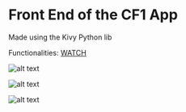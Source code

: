 # Front End of the CF1 App


Made using the Kivy Python lib



Functionalities: [WATCH](https://www.facebook.com/CircleFade/videos/2054554641525727/)







![alt text](https://github.com/max-circlefade/CF1/blob/master/Front/Pics/Piano%20Roll.png)




![alt text](https://github.com/max-circlefade/CF1/blob/master/Front/Pics/Param%20Screen.png)





![alt text](https://github.com/max-circlefade/CF1/blob/master/Front/Pics/Song%20Mode.png)


